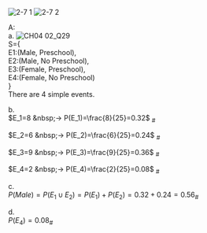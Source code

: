 ![2-7 1](https://github.com/user-attachments/assets/dfb51f13-c15a-4369-897e-19527fb8ebf4)
![2-7 2](https://github.com/user-attachments/assets/41743411-e9e2-4a0c-a4de-3cfb6233f01c)

A:  
a.
![CH04 02_Q29](https://github.com/user-attachments/assets/de9cdd64-ce9e-492e-bfe9-a9aeee51f4e1)  
S={  
E1:(Male, Preschool),  
E2:(Male, No Preschool),  
E3:(Female, Preschool),  
E4:(Female, No Preschool)  
}  
There are 4 simple events.  
  
b.  
$E_1=8 &nbsp;→ P(E_1)=\frac{8}{25}=0.32$ <sub>#<sub>  
  
$E_2=6 &nbsp;→ P(E_2)=\frac{6}{25}=0.24$ <sub>#<sub>  
  
$E_3=9 &nbsp;→ P(E_3)=\frac{9}{25}=0.36$ <sub>#<sub>  
  
$E_4=2 &nbsp;→ P(E_4)=\frac{2}{25}=0.08$ <sub>#<sub>  

c.  
$P(Male)=P(E_1 \cup E_2)=P(E_1)+P(E_2)=0.32+0.24=0.56$<sub>#<sub>  

d.  
$P(E_4)=0.08$<sub>#<sub> 
